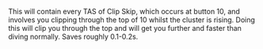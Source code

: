This will contain every TAS of Clip Skip, which occurs at button 10, and involves you clipping through the top of 10 whilst the cluster is rising. Doing this will clip you through the top and will get you further and faster than diving normally.
Saves roughly 0.1-0.2s.
